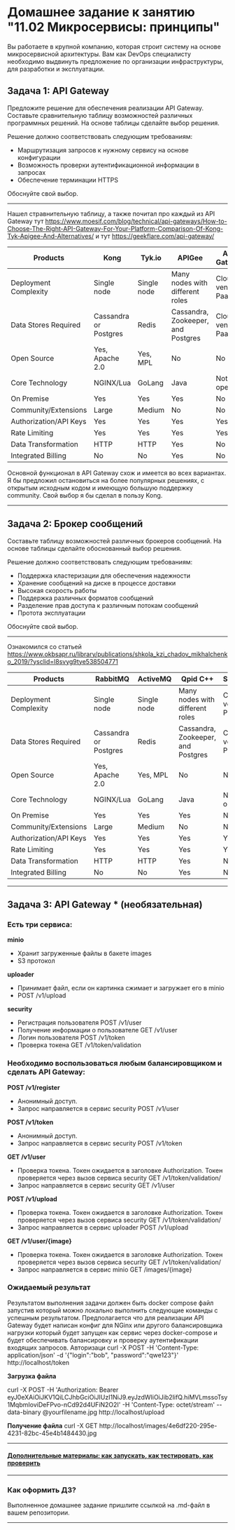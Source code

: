 
# Домашнее задание к занятию "11.02 Микросервисы: принципы"

Вы работаете в крупной компанию, которая строит систему на основе микросервисной архитектуры.
Вам как DevOps специалисту необходимо выдвинуть предложение по организации инфраструктуры, для разработки и эксплуатации.

## Задача 1: API Gateway 

Предложите решение для обеспечения реализации API Gateway. Составьте сравнительную таблицу возможностей различных программных решений. На основе таблицы сделайте выбор решения.

Решение должно соответствовать следующим требованиям:
- Маршрутизация запросов к нужному сервису на основе конфигурации
- Возможность проверки аутентификационной информации в запросах
- Обеспечение терминации HTTPS

Обоснуйте свой выбор.

***

Нашел стравнительную таблицу, а также почитал про каждый из API Gateway тут https://www.moesif.com/blog/technical/api-gateways/How-to-Choose-The-Right-API-Gateway-For-Your-Platform-Comparison-Of-Kong-Tyk-Apigee-And-Alternatives/ и тут https://geekflare.com/api-gateway/



| **Products**           | **Kong**              | **Tyk.io**  | **APIGee**                         | **AWS Gateway**   | **Azure Gateway** | **Express Gateway** |
| ---------------------- | --------------------- | ----------- | ---------------------------------- | ----------------- | ----------------- | ------------------- |
| Deployment Complexity  | Single node           | Single node | Many nodes with different roles    | Cloud vendor PaaS | Cloud vendor PaaS | Flexible            |
| Data Stores Required   | Cassandra or Postgres | Redis       | Cassandra, Zookeeper, and Postgres | Cloud vendor PaaS | Cloud vendor PaaS | Redis               |
| Open Source            | Yes, Apache 2.0       | Yes, MPL    | No                                 | No                | No                | Yes, Apache 2.0     |
| Core Technology        | NGINX/Lua             | GoLang      | Java                               | Not open          | Not open          | Node.js Express     |
| On Premise             | Yes                   | Yes         | Yes                                | No                | Mo                | Yes                 |
| Community/Extensions   | Large                 | Medium      | No                                 | No                | No                | Small               |
| Authorization/API Keys | Yes                   | Yes         | Yes                                | Yes               | Yes               | Yes                 |
| Rate Limiting          | Yes                   | Yes         | Yes                                | Yes               | Yes               | Yes                 |
| Data Transformation    | HTTP                  | HTTP        | Yes                                | No                | No                | No                  |
| Integrated Billing     | No                    | No          | Yes                                | No                | No                | No                  |

Основной функционал в API Gateway схож и имеется во всех вариантах. Я бы предложил остановиться на более популярных решениях, с открытым исходным кодом и имеющую большую поддержку community. Свой выбор я бы сделал в пользу Kong.

***

## Задача 2: Брокер сообщений

Составьте таблицу возможностей различных брокеров сообщений. На основе таблицы сделайте обоснованный выбор решения.

Решение должно соответствовать следующим требованиям:
- Поддержка кластеризации для обеспечения надежности
- Хранение сообщений на диске в процессе доставки
- Высокая скорость работы
- Поддержка различных форматов сообщений
- Разделение прав доступа к различным потокам сообщений
- Протота эксплуатации

Обоснуйте свой выбор.

***
Ознакомился со статьей https://www.okbsapr.ru/library/publications/shkola_kzi_chadov_mikhalchenko_2019/?ysclid=l8svyg9tye538504771

| **Products**           | **RabbitMQ**              | **ActiveMQ**  | **Qpid C++**                         | **SwiftMQ**   | **Artemis** | **Apollo** |
| ---------------------- | --------------------- | ----------- | ---------------------------------- | ----------------- | ----------------- | ------------------- |
| Deployment Complexity  | Single node           | Single node | Many nodes with different roles    | Cloud vendor PaaS | Cloud vendor PaaS | Flexible            |
| Data Stores Required   | Cassandra or Postgres | Redis       | Cassandra, Zookeeper, and Postgres | Cloud vendor PaaS | Cloud vendor PaaS | Redis               |
| Open Source            | Yes, Apache 2.0       | Yes, MPL    | No                                 | No                | No                | Yes, Apache 2.0     |
| Core Technology        | NGINX/Lua             | GoLang      | Java                               | Not open          | Not open          | Node.js Express     |
| On Premise             | Yes                   | Yes         | Yes                                | No                | Mo                | Yes                 |
| Community/Extensions   | Large                 | Medium      | No                                 | No                | No                | Small               |
| Authorization/API Keys | Yes                   | Yes         | Yes                                | Yes               | Yes               | Yes                 |
| Rate Limiting          | Yes                   | Yes         | Yes                                | Yes               | Yes               | Yes                 |
| Data Transformation    | HTTP                  | HTTP        | Yes                                | No                | No                | No                  |
| Integrated Billing     | No                    | No          | Yes                                | No                | No                | No                  |

***

## Задача 3: API Gateway * (необязательная)

### Есть три сервиса:

**minio**
- Хранит загруженные файлы в бакете images
- S3 протокол

**uploader**
- Принимает файл, если он картинка сжимает и загружает его в minio
- POST /v1/upload

**security**
- Регистрация пользователя POST /v1/user
- Получение информации о пользователе GET /v1/user
- Логин пользователя POST /v1/token
- Проверка токена GET /v1/token/validation

### Необходимо воспользоваться любым балансировщиком и сделать API Gateway:

**POST /v1/register**
- Анонимный доступ.
- Запрос направляется в сервис security POST /v1/user

**POST /v1/token**
- Анонимный доступ.
- Запрос направляется в сервис security POST /v1/token

**GET /v1/user**
- Проверка токена. Токен ожидается в заголовке Authorization. Токен проверяется через вызов сервиса security GET /v1/token/validation/
- Запрос направляется в сервис security GET /v1/user

**POST /v1/upload**
- Проверка токена. Токен ожидается в заголовке Authorization. Токен проверяется через вызов сервиса security GET /v1/token/validation/
- Запрос направляется в сервис uploader POST /v1/upload

**GET /v1/user/{image}**
- Проверка токена. Токен ожидается в заголовке Authorization. Токен проверяется через вызов сервиса security GET /v1/token/validation/
- Запрос направляется в сервис minio  GET /images/{image}

### Ожидаемый результат

Результатом выполнения задачи должен быть docker compose файл запустив который можно локально выполнить следующие команды с успешным результатом.
Предполагается что для реализации API Gateway будет написан конфиг для NGinx или другого балансировщика нагрузки который будет запущен как сервис через docker-compose и будет обеспечивать балансировку и проверку аутентификации входящих запросов.
Авторизаци
curl -X POST -H 'Content-Type: application/json' -d '{"login":"bob", "password":"qwe123"}' http://localhost/token

**Загрузка файла**

curl -X POST -H 'Authorization: Bearer eyJ0eXAiOiJKV1QiLCJhbGciOiJIUzI1NiJ9.eyJzdWIiOiJib2IifQ.hiMVLmssoTsy1MqbmIoviDeFPvo-nCd92d4UFiN2O2I' -H 'Content-Type: octet/stream' --data-binary @yourfilename.jpg http://localhost/upload

**Получение файла**
curl -X GET http://localhost/images/4e6df220-295e-4231-82bc-45e4b1484430.jpg

---

#### [Дополнительные материалы: как запускать, как тестировать, как проверить](https://github.com/netology-code/devkub-homeworks/tree/main/11-microservices-02-principles)

---

### Как оформить ДЗ?

Выполненное домашнее задание пришлите ссылкой на .md-файл в вашем репозитории.

---

